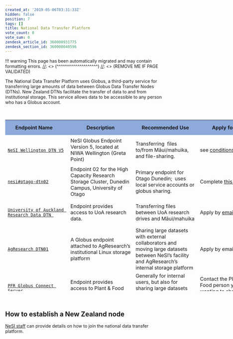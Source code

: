 ```yaml
---
created_at: '2019-05-06T03:31:33Z'
hidden: false
position: 7
tags: []
title: National Data Transfer Platform
vote_count: 0
vote_sum: 0
zendesk_article_id: 360000931775
zendesk_section_id: 360000040596
---
```




[//]: <> (REMOVE ME IF PAGE VALIDATED)
[//]: <> (vvvvvvvvvvvvvvvvvvvv)
!!! warning
    This page has been automatically migrated and may contain formatting errors.
[//]: <> (^^^^^^^^^^^^^^^^^^^^)
[//]: <> (REMOVE ME IF PAGE VALIDATED)

The National Data Transfer Platform uses Globus, a third-party service
for transferring large amounts of data between Globus Data Transfer
Nodes (DTNs). New Zealand DTNs facilitate the transfer of data to and
from institutional storage. This service allows data to be accessible to
any person who has a Globus account.

<table id="globus_data_transfer_nodes"
style="height: 583px; width: 1121px;" data-cellspacing="0"
data-cellpadding="7">
<caption> </caption>
<colgroup>
<col style="width: 20%" />
<col style="width: 20%" />
<col style="width: 20%" />
<col style="width: 20%" />
<col style="width: 20%" />
</colgroup>
<tbody>
<tr class="header" style="height: 49px;" data-valign="top">
<th
style="background: none 0% 0% repeat scroll #8eaadb; height: 49px; width: 212.414px"
data-bgcolor="#8eaadb">Endpoint Name    </th>
<th
style="background: none 0% 0% repeat scroll #8eaadb; height: 49px; width: 235.453px"
data-bgcolor="#8eaadb">Description</th>
<th
style="background: none 0% 0% repeat scroll #8eaadb; height: 49px; width: 185.367px"
data-bgcolor="#8eaadb">Recommended Use</th>
<th
style="background: none 0% 0% repeat scroll #8eaadb; height: 49px; width: 150.305px"
data-bgcolor="#8eaadb">Apply for Use</th>
<th
style="background: none 0% 0% repeat scroll #8eaadb; height: 49px; width: 258.609px"
data-bgcolor="#8eaadb">Contact </th>
</tr>

<tr class="odd" style="height: 66px;">
<td style="width: 216.398px; height: 66px"><span><a
href="https://app.globus.org/file-manager?origin_id=3064bb28-e940-11e8-8caa-0a1d4c5c824a"><code
class="sl">NeSI Wellington DTN V5</code></a> </span></td>
<td style="width: 239.438px; height: 66px">NeSI Globus Endpoint Version
5, located at NIWA Wellington (Greta Point)</td>
<td style="width: 189.352px; height: 66px"><p>Transferring  files
to/from Māui/mahuika, and file-sharing.</p></td>
<td style="width: 154.289px; height: 66px">see <a
href="https://support.nesi.org.nz/hc/en-gb/articles/360000576776-Data-Transfer-using-Globus">conditions</a> </td>
<td style="width: 262.594px; height: 66px"><a
href="mailto:support@nesi.org.nz">support@nesi.org.nz</a></td>
</tr>
<tr class="even" style="height: 91px;">
<td style="width: 216.398px; height: 91px"><a
href="https://app.globus.org/file-manager?origin_id=6a878dec-5ab5-11e6-8254-22000b97daec"><code
class="sl">nesi#otago-dtn02</code></a></td>
<td style="height: 91px; width: 239.438px">Endpoint 02 for the High
Capacity Research Storage Cluster, Dunedin Campus, University of
Otago</td>
<td style="height: 91px; width: 189.352px" data-valign="top">Primary
endpoint for Otago Dunedin;  uses local service accounts or globus
sharing.</td>
<td style="height: 91px; width: 154.289px" data-valign="top">Complete <a
href="https://www.otago.ac.nz/its/forms/otago604826.html">this
form </a></td>
<td style="height: 91px; width: 262.594px" data-valign="top"><a
href="mailto:its.sst.systems.nesi@otago.ac.nz">its.sst.systems.nesi@otago.ac.nz</a></td>
</tr>
<tr class="odd" style="height: 91px;">
<td style="width: 216.398px; height: 91px"><a
href="https://app.globus.org/file-manager?origin_id=e7f6aaae-fe52-11e8-9345-0e3d676669f4"><code
class="sl">University of Auckland Research Data DTN </code></a></td>
<td style="height: 91px; width: 239.438px">Endpoint provides access to
UoA research data. </td>
<td style="height: 91px; width: 189.352px"
data-valign="top">Transferring files between UoA research drives and
Māui/mahuika</td>
<td style="height: 91px; width: 154.289px" data-valign="top"><p>Apply by
<a href="mailto:researchdata@auckland.ac.nz">email</a></p></td>
<td style="height: 91px; width: 262.594px" data-valign="top"><a
href="mailto:researchdata@auckland.ac.nz">researchdata@auckland.ac.nz</a></td>
</tr>
<tr class="even" style="height: 91px;">
<td style="width: 216.398px; height: 132px"><a
href="https://app.globus.org/file-manager?origin_id=455b2930-a0df-11e8-96e4-0a6d4e044368"><code
class="sl">AgResearch DTN01</code></a></td>
<td style="height: 132px; width: 239.438px">A Globus endpoint attached
to AgResearch’s institutional Linux storage platform</td>
<td style="height: 132px; width: 189.352px" data-valign="top">Sharing
large datasets with external collaborators and moving large datasets
between NeSI’s facility and AgResearch’s internal storage platform</td>
<td style="height: 132px; width: 154.289px" data-valign="top">Apply by
email</td>
<td style="height: 132px; width: 262.594px" data-valign="top"><a
href="mailto:servicedesk@agresearch.co.nz">servicedesk@agresearch.co.nz</a></td>
</tr>
<tr class="odd" style="height: 66px;">
<td style="width: 216.398px; height: 66px"><a
href="https://app.globus.org/file-manager/collections/8861482e-b5a1-4ac8-ac52-2a5a5db5455d/overview?back=endpoints"><code
class="sl">PFR Globus Connect Server</code></a></td>
<td style="width: 239.438px; height: 66px">Endpoint provides access to
Plant &amp; Food Research data </td>
<td style="width: 189.352px; height: 66px"><span>Generally for internal
users, but also for sharing large datasets with collaborators<br />
   </span></td>
<td style="width: 154.289px; height: 66px"><span>Contact the Plant and
Food person you are wanting to share data with.</span></td>
<td style="width: 262.594px; height: 66px"> </td>
</tr>
<tr class="even" style="height: 22px;">
<td style="width: 216.398px; height: 22px"><p><a
href="https://transfer.nesi.org.nz/file-manager/collections/fc778f2e-d02f-40b8-9aea-470066145f3a/overview?back=endpoints"><code
class="sl">MWLR PN-DTN-username</code></a></p></td>
<td style="width: 239.438px; height: 22px"><span>Customised endpoints
for users to transfer data between MWLR and NeSI, or to share data with
third-party collaborators</span></td>
<td style="width: 189.352px; height: 22px"><span> Only for internal
users</span></td>
<td style="width: 154.289px; height: 22px"><span>Contact the MWLR person
you are wanting to share data with.</span></td>
<td style="width: 262.594px; height: 22px"><a
href="mailto:IToperations@landcareresearch.co.nz">IToperations@landcareresearch.co.nz</a></td>
</tr>
<tr class="odd">
<td style="width: 216.398px"><p><span><code
class="sl">Scion Data</code></span></p>
<p> </p></td>
<td style="width: 239.438px"><span>Endpoint provides access to Scion
research data</span></td>
<td style="width: 189.352px">Sharing large datasets with external
collaborators and moving large datasets between NeSI’s facility and
Scion’s internal storage platform</td>
<td style="width: 154.289px"><span>Contact the Scion person you are
wanting to share data with.</span></td>
<td style="width: 262.594px"> </td>
</tr>
<tr class="even" style="height: 51.5333px;">
<td style="width: 216.398px; height: 66px"><span><a
href="https://app.globus.org/file-manager?origin_id=3064bb28-e940-11e8-8caa-0a1d4c5c824a"><code
class="sl">NeSI Wellington DTN</code></a></span></td>
<td style="height: 66px; width: 239.438px">Old NeSI Globus Endpoint,
being decommissioned 2021-12-08</td>
<td style="height: 66px; width: 189.352px"
data-valign="top"><p>Transferring files to/from Māui/mahuika, and
file-sharing.</p></td>
<td style="height: 66px; width: 154.289px" data-valign="top">see <a
href="https://support.nesi.org.nz/hc/en-gb/articles/360000576776-Data-Transfer-using-Globus">conditions</a> </td>
<td style="height: 66px; width: 262.594px" data-valign="top"><a
href="mailto:support@nesi.org.nz">support@nesi.org.nz</a></td>
</tr>
</tbody>
</table>

 

## How to establish a New Zealand node

[NeSI staff](mailto:support@nesi.org.nz) can provide details on how to
join the national data transfer platform.
